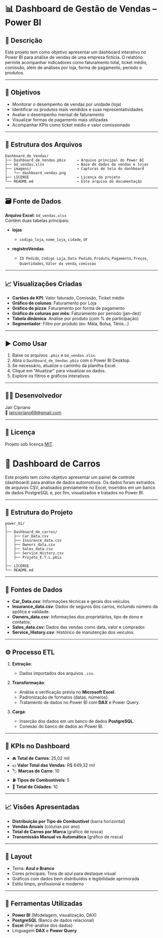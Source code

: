 
# 📊 Dashboard de Gestão de Vendas – Power BI

## 📝 Descrição
Este projeto tem como objetivo apresentar um dashboard interativo no Power BI para análise de vendas de uma empresa fictícia. O relatório permite acompanhar indicadores como faturamento total, ticket médio, comissão, além de análises por loja, forma de pagamento, período e produtos.

---

## 🎯 Objetivos

- Monitorar o desempenho de vendas por unidade (loja)
- Identificar os produtos mais vendidos e suas representatividades
- Avaliar o desempenho mensal de faturamento
- Visualizar formas de pagamento mais utilizadas
- Acompanhar KPIs como ticket médio e valor comissionado

---

## 📁 Estrutura dos Arquivos

```
Dashboard_de_Vendas/
├── Dashboard_de_Vendas.pbix     → Arquivo principal do Power BI
├── bd_vendas.xlsx               → Base de dados de vendas e lojas
├── imagens/                     → Capturas de tela do dashboard
│   └── dashboard_vendas.png
├── LICENSE                      → Licença do projeto
└── README.md                    → Este arquivo de documentação
```

---

## 🗃️ Fonte de Dados

**Arquivo Excel**: `bd_vendas.xlsx`  
Contém duas tabelas principais:

- **lojas**  
  - `codigo_loja`, `nome_loja`, `cidade`, `UF`

- **registroVendas**  
  - `ID Pedido`, `Código Loja`, `Data Pedido`, `Produto`, `Pagamento`, `Preços`, `Quantidades`, `Valor da venda`, `comissao`

---

## 📈 Visualizações Criadas

- **Cartões de KPI**: Valor faturado, Comissão, Ticket médio
- **Gráfico de colunas**: Faturamento por Loja
- **Gráfico de pizza**: Faturamento por forma de pagamento
- **Gráfico de colunas por mês**: Faturamento por período (jan–dez)
- **Tabela dinâmica**: Análise por produto (com % de participação)
- **Segmentador**: Filtro por produto (ex: Mala, Bolsa, Tênis...)

---

## ▶️ Como Usar

1. Baixe os arquivos `.pbix` e `bd_vendas.xlsx`.
2. Abra o `Dashboard_de_Vendas.pbix` com o Power BI Desktop.
3. Se necessário, atualize o caminho da planilha Excel.
4. Clique em "Atualizar" para visualizar os dados.
5. Explore os filtros e gráficos interativos.

---

## 👨‍💻 Desenvolvedor

Jair Cipriano  
📧 jaircipriano69@gmail.com

---

## 📜 Licença

Projeto sob licença [MIT](LICENSE).






# 🚗 Dashboard de Carros

Este projeto tem como objetivo apresentar um painel de controle (dashboard) para análise de dados automotivos. Os dados foram extraídos de arquivos CSV, analisados previamente no Excel, inseridos em um banco de dados PostgreSQL e, por fim, visualizados e tratados no Power BI.

---

## 🔗 Estrutura do Projeto

```
power_bi/
│
├── Dashboard_de_carros/
│   ├── Car_Data.csv
│   ├── Insurance_data.csv
│   ├── Owners_data.csv
│   ├── Sales_data.csv
│   ├── Service_History.csv
│   ├── Projeto_E.T.L.pbix
│
├── LICENSE
└── README.md
```

---

## 📁 Fontes de Dados

- **Car_Data.csv**: Informações técnicas e gerais dos veículos.
- **Insurance_data.csv**: Dados de seguros dos carros, incluindo número da apólice e validade.
- **Owners_data.csv**: Informações dos proprietários, tipo de dono e contatos.
- **Sales_data.csv**: Dados das vendas como data, valor e comprador.
- **Service_History.csv**: Histórico de manutenção dos veículos.

---

## ⚙️ Processo ETL

1. **Extração**:
   - Dados importados dos arquivos `.csv`.

2. **Transformação**:
   - Análise e verificação prévia no **Microsoft Excel**.
   - Padronização de formatos (datas, números).
   - Tratamento de dados no Power BI com **DAX** e Power Query.

3. **Carga**:
   - Inserção dos dados em um banco de dados **PostgreSQL**.
   - Conexão do banco de dados ao Power BI.

---

## 📌 KPIs no Dashboard

- 🚘 **Total de Carros**: 25,02 mil
- 💵 **Valor Total das Vendas**: R$ 649,32 mil
- 🏷 **Marcas de Carro**: 10
- ⛽ **Tipos de Combustíveis**: 5
- 🌆 **Total de Cidades**: 10

---

## 📈 Visões Apresentadas

- **Distribuição por Tipo de Combustível** (barra horizontal)
- **Vendas Anuais** (colunas por ano)
- **Total de Carros por Marca** (gráfico de rosca)
- **Transmissão Manual vs Automática** (gráfico de rosca)

---

## 🎨 Layout

- Tema: **Azul e Branco**
- Cores principais: Tons de azul para destaque visual
- Gráficos com dados bem distribuídos e legibilidade aprimorada
- Estilo limpo, profissional e moderno

---

## 🧠 Ferramentas Utilizadas

- **Power BI** (Modelagem, visualização, DAX)
- **PostgreSQL** (Banco de dados relacional)
- **Excel** (Pré-análise dos dados)
- Linguagem **DAX** e **Power Query**

